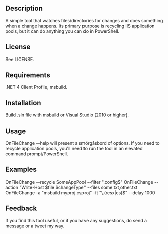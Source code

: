 ﻿Description
-----------
A simple tool that watches files/directories for changes and does something
when a change happens. Its primary purpose is recycling IIS application pools,
but it can do anything you can do in PowerShell.

License
-------
See LICENSE.

Requirements
------------
.NET 4 Client Profile, msbuild.

Installation
------------
Build .sln file with msbuild or Visual Studio (2010 or higher).

Usage
-----
OnFileChange --help will present a smörgåsbord of options.
If you need to recycle application pools, you'll need to run the tool in an
elevated command prompt/PowerShell.

Examples
--------
OnFileChange --recycle SomeAppPool --filter "\.config$"
OnFileChange --action "Write-Host $file $changeType" --files some.txt,other.txt
OnFileChange -a "msbuild myproj.csproj" -ft "\.(resx|cs)$" --delay 1000

Feedback
--------
If you find this tool useful, or if you have any suggestions,
do send a message or a tweet my way.
